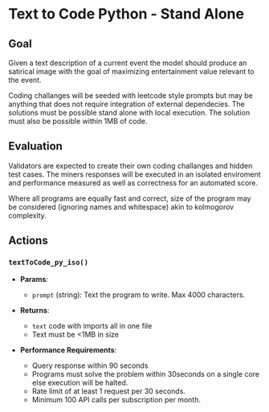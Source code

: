#  Text to Code Python  - Stand Alone



## Goal

Given a text description of a current event the model should produce an satirical image with the goal of maximizing entertainment value relevant to the event.  

Coding challanges will be seeded with leetcode style prompts but may be anything that does not require integration of external dependecies. The solutions must be possible stand alone with local execution. The solution must also be possible within 1MB of code.  

## Evaluation 

Validators are expected to create their own coding challanges and hidden test cases.  The miners responses will be executed in an isolated  enviroment and performance measured as well as correctness for an automated score. 

Where all programs are equally fast and correct, size of the program may be considered (ignoring names and whitespace) akin to kolmogorov complexity. 


## Actions 

### `textToCode_py_iso()`
- **Params**:
  - `prompt` (string):  Text the program to write.  Max 4000 characters.  
- **Returns**:
   - `text` code with imports all in one file 
    - Text must be <1MB in size 

- **Performance  Requirements**:
    - Query response within 90 seconds
    - Programs must solve the problem within 30seconds on a single core else execution will be halted.  
    - Rate limit of at least 1 request per 30 seconds.
    - Minimum 100 API calls per subscription per month.





